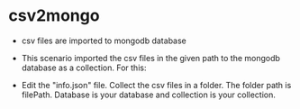 # csv2mongo

* csv files are imported to mongodb database

* This scenario imported the csv files in the given path to the mongodb database as a collection. For this:

* Edit the "info.json" file. Collect the csv files in a folder. The folder path is filePath. Database is your database and collection is your collection.

